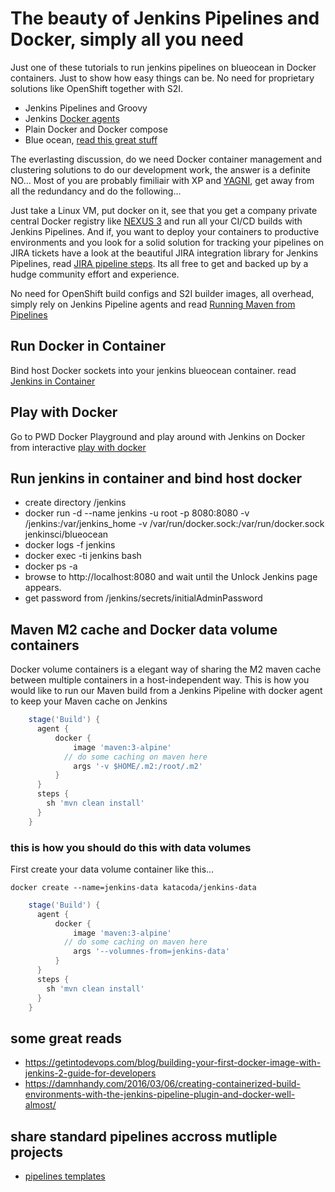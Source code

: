 # The beauty of Jenkins Pipelines and Docker, simply all you need

Just one of these tutorials to run jenkins pipelines on blueocean in Docker containers. Just to show how easy things can be. No need for proprietary solutions like OpenShift together with S2I.

* Jenkins Pipelines and Groovy
* Jenkins [Docker agents](https://jenkins.io/doc/book/pipeline/docker/) 
* Plain Docker and Docker compose 
* Blue ocean, [read this great stuff](https://jenkins.io/doc/tutorials/create-a-pipeline-in-blue-ocean/)

The everlasting discussion, do we need Docker container management and clustering solutions to do our development work, the answer is a definite NO... Most of you are probably fimiliair with XP and [YAGNI](https://en.wikipedia.org/wiki/You_aren%27t_gonna_need_it), get away from all the redundancy and do the following...

Just take a Linux VM, put docker on it, see that you get a company private central Docker registry like [NEXUS 3](http://books.sonatype.com/nexus-book/3.0/reference/docker.html) and run all your CI/CD builds with Jenkins Pipelines.
And if, you want to deploy your containers to productive environments and you look for a solid solution for tracking your pipelines on JIRA tickets have a look at the beautiful JIRA integration library for Jenkins Pipelines, read [JIRA pipeline steps](https://jenkinsci.github.io/jira-steps-plugin/index.html). Its all free to get and backed up by a hudge community effort and experience.


No need for OpenShift build configs and S2I builder images, all overhead, simply rely on Jenkins Pipeline agents and read [Running Maven from Pipelines](https://jenkins.io/doc/book/pipeline/docker/)

## Run Docker in Container

Bind host Docker sockets into your jenkins blueocean container.
read [Jenkins in Container](https://jenkins.io/doc/tutorials/create-a-pipeline-in-blue-ocean/)

## Play with Docker
Go to PWD Docker Playground and play around with Jenkins on Docker from interactive [play with docker](https://labs.play-with-docker.com/)

## Run jenkins in container and bind host docker

* create directory /jenkins
* docker run -d --name jenkins -u root -p 8080:8080 -v /jenkins:/var/jenkins_home -v /var/run/docker.sock:/var/run/docker.sock jenkinsci/blueocean
* docker logs -f jenkins
* docker exec -ti jenkins bash
* docker ps -a
* browse to http://localhost:8080 and wait until the Unlock Jenkins page appears.
* get password from /jenkins/secrets/initialAdminPassword
## Maven M2 cache and Docker data volume containers
Docker volume containers is a elegant way of sharing the M2 maven cache between multiple containers in a host-independent way. 
This is how you would like to run our Maven build from a Jenkins Pipeline with docker agent to keep your Maven cache on Jenkins
```groovy
    stage('Build') {
      agent {
          docker {
              image 'maven:3-alpine'
            // do some caching on maven here
              args '-v $HOME/.m2:/root/.m2'
          }
      }
      steps {
        sh 'mvn clean install'
      }
    }
```
### this is how you should do this with data volumes
First create your data volume container like this...
```
docker create --name=jenkins-data katacoda/jenkins-data
```
```groovy
    stage('Build') {
      agent {
          docker {
              image 'maven:3-alpine'
            // do some caching on maven here
              args '--volumnes-from=jenkins-data'
          }
      }
      steps {
        sh 'mvn clean install'
      }
    }
```
## some great reads
* https://getintodevops.com/blog/building-your-first-docker-image-with-jenkins-2-guide-for-developers
* https://damnhandy.com/2016/03/06/creating-containerized-build-environments-with-the-jenkins-pipeline-plugin-and-docker-well-almost/
## share standard pipelines accross mutliple projects
* [pipelines templates](https://jenkins.io/blog/2017/10/02/pipeline-templates-with-shared-libraries/)
